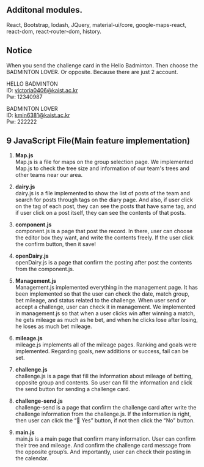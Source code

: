 Additonal modules. 
-- 
React, Bootstrap, lodash, JQuery, material-ui/core, google-maps-react, react-dom, react-router-dom, history.

Notice
--  
When you send the challenge card in the Hello Badminton. Then choose the BADMINTON LOVER. Or opposite. Because there are just 2 account.

HELLO BADMINTON  
ID: victoria0406@kaist.ac.kr  
Pw: 12340987

BADMINTON LOVER  
ID: kmin6381@kaist.ac.kr  
Pw: 222222  


9 JavaScript File(Main feature implementation)
--------------------------
1. **Map.js**  
Map.js is a file for maps on the group selection page. We implemented Map.js to check the tree size and information of our team's trees and other teams near our area.

2. **dairy.js**    
dairy.js is a file implemented to show the list of posts of the team and search for posts through tags on the diary page. And also, if user click on the tag of each post, they can see the posts that have same tag, and if user click on a post itself, they can see the contents of that posts.

3. **component.js**    
component.js is a page that post the record. In there, user can choose the editor box they want, and write the contents freely. If the user click the confirm button, then it save!

4. **openDairy.js**  
openDairy.js is a page that confirm the posting after post the contents from the component.js.

5. **Management.js**   
Management.js implemented everything in the management page. It has been implemented so that the user can check the date, match group, bet mileage, and status related to the challenge. When user send or accept a challenge, user can check it in management. We implemented in management.js so that when a user clicks win after winning a match, he gets mileage as much as he bet, and when he clicks lose after losing, he loses as much bet mileage.  

6. **mileage.js**   
mileage.js implements all of the mileage pages. Ranking and goals were implemented. Regarding goals, new additions or success, fail can be set.

7. **challenge.js**   
challenge.js is a page that fill the information about mileage of betting, opposite group and contents. So user can fill the information and click the send button for sending a challenge card.

8. **challenge-send.js**    
challenge-send is a page that confirm the challenge card after write the challenge information from the challenge.js. If the information is right, then user can click the “ Yes” button, if not then click the “No” button.

  

9. **main.js**   
main.js is a main page that confirm many information. User can confirm their tree and mileage. And confirm the challenge card message from the opposite group’s. And importantly, user can check their posting in the calendar.  
